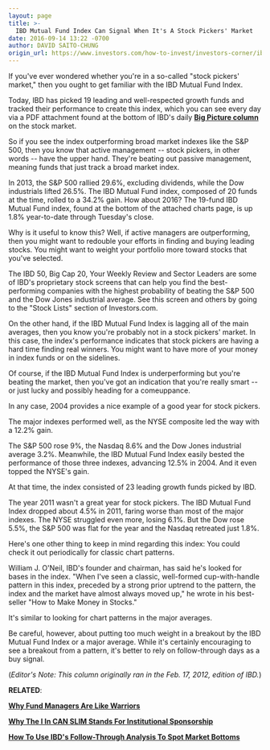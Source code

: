 ```yaml
---
layout: page
title: >-
  IBD Mutual Fund Index Can Signal When It's A Stock Pickers' Market
date: 2016-09-14 13:22 -0700
author: DAVID SAITO-CHUNG
origin_url: https://www.investors.com/how-to-invest/investors-corner/ibd-mutual-fund-index-can-signal-when-its-a-stock-pickers-market
---
```





If you've ever wondered whether you're in a so-called "stock pickers' market," then you ought to get familiar with the IBD Mutual Fund Index.


Today, IBD has picked 19 leading and well-respected growth funds and tracked their performance to create this index, which you can see every day via a PDF attachment found at the bottom of IBD's daily **[Big Picture column](https://www.investors.com/category/market-trend/the-big-picture/)** on the stock market.


So if you see the index outperforming broad market indexes like the S&P 500, then you know that active management -- stock pickers, in other words -- have the upper hand. They're beating out passive management, meaning funds that just track a broad market index.


In 2013, the S&P 500 rallied 29.6%, excluding dividends, while the Dow industrials lifted 26.5%. The IBD Mutual Fund index, composed of 20 funds at the time, rolled to a 34.2% gain. How about 2016? The 19-fund IBD Mutual Fund index, found at the bottom of the attached charts page, is up 1.8% year-to-date through Tuesday's close.


Why is it useful to know this? Well, if active managers are outperforming, then you might want to redouble your efforts in finding and buying leading stocks. You might want to weight your portfolio more toward stocks that you've selected.


The IBD 50, Big Cap 20, Your Weekly Review and Sector Leaders are some of IBD's proprietary stock screens that can help you find the best-performing companies with the highest probability of beating the S&P 500 and the Dow Jones industrial average. See this screen and others by going to the "Stock Lists" section of Investors.com.


On the other hand, if the IBD Mutual Fund Index is lagging all of the main averages, then you know you're probably not in a stock pickers' market. In this case, the index's performance indicates that stock pickers are having a hard time finding real winners. You might want to have more of your money in index funds or on the sidelines.


Of course, if the IBD Mutual Fund Index is underperforming but you're beating the market, then you've got an indication that you're really smart -- or just lucky and possibly heading for a comeuppance.


In any case, 2004 provides a nice example of a good year for stock pickers.


The major indexes performed well, as the NYSE composite led the way with a 12.2% gain.


The S&P 500 rose 9%, the Nasdaq 8.6% and the Dow Jones industrial average 3.2%. Meanwhile, the IBD Mutual Fund Index easily bested the performance of those three indexes, advancing 12.5% in 2004. And it even topped the NYSE's gain.


At that time, the index consisted of 23 leading growth funds picked by IBD.


The year 2011 wasn't a great year for stock pickers. The IBD Mutual Fund Index dropped about 4.5% in 2011, faring worse than most of the major indexes. The NYSE struggled even more, losing 6.1%. But the Dow rose 5.5%, the S&P 500 was flat for the year and the Nasdaq retreated just 1.8%.


Here's one other thing to keep in mind regarding this index: You could check it out periodically for classic chart patterns.


William J. O'Neil, IBD's founder and chairman, has said he's looked for bases in the index. "When I've seen a classic, well-formed cup-with-handle pattern in this index, preceded by a strong prior uptrend to the pattern, the index and the market have almost always moved up," he wrote in his best-seller "How to Make Money in Stocks."


It's similar to looking for chart patterns in the major averages.


Be careful, however, about putting too much weight in a breakout by the IBD Mutual Fund Index or a major average. While it's certainly encouraging to see a breakout from a pattern, it's better to rely on follow-through days as a buy signal.


(*Editor's Note: This column originally ran in the Feb. 17, 2012, edition of IBD.*)


**RELATED**:


**[Why Fund Managers Are Like Warriors](https://www.investors.com/how-to-invest/investors-corner/pay-heed-to-the-big-moves-of-institutional-players/)**


**[Why The I In CAN SLIM Stands For Institutional Sponsorship](https://www.investors.com/how-to-invest/investors-corner/the-stock-markets-big-gorillas-benefit-from-institutional-buying/)**


**[How To Use IBD's Follow-Through Analysis To Spot Market Bottoms](https://www.investors.com/how-to-invest/investors-corner/mythbusting-timing-the-market-is-entirely-possible/)**




